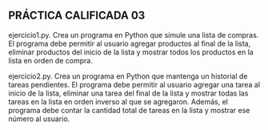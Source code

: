  ## PRÁCTICA CALIFICADA 03

 ejercicio1.py. Crea un programa en Python que simule una lista de compras. El programa debe permitir al usuario agregar 
                productos al final de la lista, eliminar productos del inicio de la lista y mostrar todos los productos en la lista en orden de compra.

ejercicio2.py.  Crea un programa en Python que mantenga un historial de tareas pendientes. El programa debe permitir al usuario 
                agregar una tarea al inicio de la lista, eliminar una tarea del final de la lista y mostrar todas las tareas en la lista en orden inverso al que se agregaron. Además, el programa debe contar la cantidad total de tareas en la lista y mostrar ese número al usuario.
